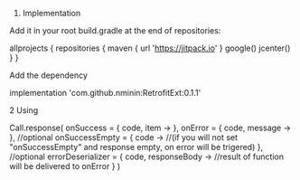 1. Implementation

  Add it in your root build.gradle at the end of repositories:

  allprojects {
      repositories {
          maven { url 'https://jitpack.io' }
          google()
          jcenter()
      }
  }
  
  Add the dependency
  
  implementation 'com.github.nminin:RetrofitExt:0.1.1'
 
2 Using

Call.response(
  onSuccess = { code, item ->
  }, 
  onError = { code, message ->
  },
  //optional 
  onSuccessEmpty = { code ->
    //(if you will not set "onSuccessEmpty" and response empty, on error will be trigered)
  },
  //optional
  errorDeserializer = { code, responseBody ->
    //result of function will be delivered to onError
  }
)

